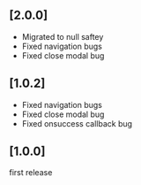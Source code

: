 
## [2.0.0]
 - Migrated to null saftey
 - Fixed navigation bugs
 - Fixed close modal bug
## [1.0.2]
 - Fixed navigation bugs
 - Fixed close modal bug
 - Fixed onsuccess callback bug
## [1.0.0]
first release
